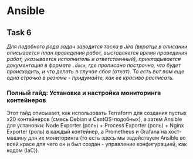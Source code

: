 # Ansible

## Task 6

_Для подобного рода задач заводится таска в Jira (вкратце в описании описывается план проведения работ, выставляется время проведения работ, указывается исполнитель и ответственный), прикладывается документация в формате `.docx`, где прописано построчно, что будет происходить, и что делать в случае сбоя (откат). То есть вот вам еще одна строчка в резюме - придумайте, как её красиво расписать._

### **Полный гайд: Установка и настройка мониторинга контейнеров**

Этот гайд описывает, как использовать Terraform для создания пустых x20 контейнеров (смесь Debian и CentOS-подобных), а затем Ansible для установки: Node Exporter (роль) + Process Exporter (роль) + Nginx Exporter (роль) в каждый контейнер, а Prometheus и Grafana на хост-машину для их мониторинга (то есть здесь мы задействуем Ansible во всей красе для чего он и был создан - управление конфигурацией, как кодом (IaC)).
